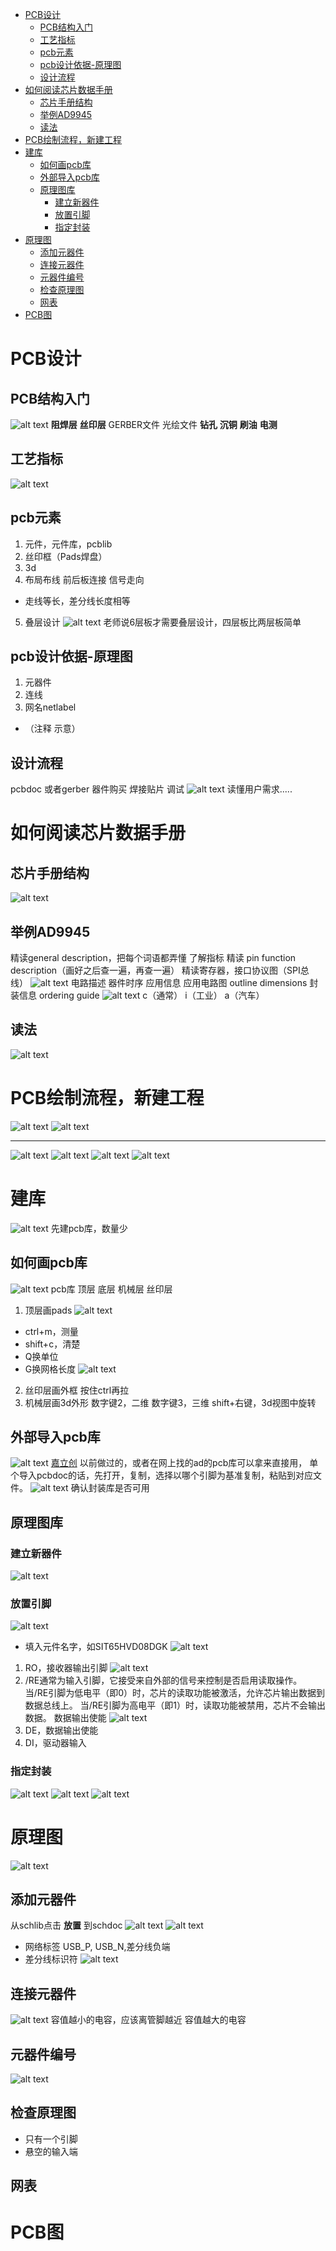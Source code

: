 
<!-- @import "[TOC]" {cmd="toc" depthFrom=1 depthTo=6 orderedList=false} -->

<!-- code_chunk_output -->

- [PCB设计](#pcb设计)
  - [PCB结构入门](#pcb结构入门)
  - [工艺指标](#工艺指标)
  - [pcb元素](#pcb元素)
  - [pcb设计依据-原理图](#pcb设计依据-原理图)
  - [设计流程](#设计流程)
- [如何阅读芯片数据手册](#如何阅读芯片数据手册)
  - [芯片手册结构](#芯片手册结构)
  - [举例AD9945](#举例ad9945)
  - [读法](#读法)
- [PCB绘制流程，新建工程](#pcb绘制流程新建工程)
- [建库](#建库)
  - [如何画pcb库](#如何画pcb库)
  - [外部导入pcb库](#外部导入pcb库)
  - [原理图库](#原理图库)
    - [建立新器件](#建立新器件)
    - [放置引脚](#放置引脚)
    - [指定封装](#指定封装)
- [原理图](#原理图)
  - [添加元器件](#添加元器件)
  - [连接元器件](#连接元器件)
  - [元器件编号](#元器件编号)
  - [检查原理图](#检查原理图)
  - [网表](#网表)
- [PCB图](#pcb图)

<!-- /code_chunk_output -->


# PCB设计
## PCB结构入门
![alt text](./image_ad/image.png)
**阻焊层** 
**丝印层**
 GERBER文件 光绘文件
**钻孔**
**沉铜**
**刷油**
**电测**
## 工艺指标
![alt text](./image_ad/image-1.png)
## pcb元素

1. 元件，元件库，pcblib
2. 丝印框（Pads焊盘）
3. 3d
4. 布局布线 前后板连接 信号走向
- 走线等长，差分线长度相等
5. 叠层设计
![alt text](./image_ad/image-2.png)
老师说6层板才需要叠层设计，四层板比两层板简单
## pcb设计依据-原理图
1. 元器件
2. 连线
3. 网名netlabel
- （注释 示意）
## 设计流程
pcbdoc 或者gerber 器件购买 焊接贴片 调试
![alt text](./image_ad/image-3.png)
读懂用户需求.....

# 如何阅读芯片数据手册
## 芯片手册结构
![alt text](./image_ad/image-4.png)

## 举例AD9945
精读general description，把每个词语都弄懂
了解指标
精读 pin function description（画好之后查一遍，再查一遍）
精读寄存器，接口协议图（SPI总线）
![alt text](./image_ad/image-5.png)
电路描述
器件时序
应用信息 应用电路图
outline dimensions 封装信息
ordering guide 
![alt text](./image_ad/image-6.png)
c（通常） i（工业） a（汽车）

## 读法
![alt text](./image_ad/image-7.png)

# PCB绘制流程，新建工程
![alt text](./image_ad/image-8.png)
![alt text](./image_ad/image-9.png)

---
![alt text](./image_ad/image-10.png)
![alt text](./image_ad/image-11.png)
![alt text](./image_ad/image-12.png)
![alt text](./image_ad/image-13.png)
# 建库
![alt text](./image_ad1/image.png)
先建pcb库，数量少
## 如何画pcb库
![alt text](./image_ad1/image-1.png)
pcb库 顶层 底层 机械层 丝印层
1. 顶层画pads
![alt text](./image_ad1/image-2.png)
- ctrl+m，测量
- shift+c，清楚
- Q换单位
- G换网格长度
![alt text](./image_ad1/image-3.png)
2. 丝印层画外框
按住ctrl再拉
3. 机械层画3d外形
数字键2，二维
数字键3，三维
shift+右键，3d视图中旋转
## 外部导入pcb库
![alt text](./image_ad1/image-4.png)
[嘉立创](https://szlcsc.com)
以前做过的，或者在网上找的ad的pcb库可以拿来直接用，
单个导入pcbdoc的话，先打开，复制，选择以哪个引脚为基准复制，粘贴到对应文件。
![alt text](./image_ad1/image-5.png)
确认封装库是否可用
## 原理图库
### 建立新器件
![alt text](./image_ad1/image-6.png)
### 放置引脚
 ![alt text](./image_ad1/image-7.png)
 - 填入元件名字，如SIT65HVD08DGK
 ![alt text](./image_ad1/image-8.png)
1. RO，接收器输出引脚
![alt text](./image_ad1/image-9.png)
2. /RE通常为输入引脚，它接受来自外部的信号来控制是否启用读取操作。
当/RE引脚为低电平（即0）时，芯片的读取功能被激活，允许芯片输出数据到数据总线上。
当/RE引脚为高电平（即1）时，读取功能被禁用，芯片不会输出数据。
数据输出使能
![alt text](./image_ad1/image-10.png)
3. DE，数据输出使能
4. DI，驱动器输入
### 指定封装
![alt text](./image_ad1/image-11.png)
![alt text](./image_ad1/image-12.png)
![alt text](./image_ad1/image-13.png)

# 原理图
![alt text](./image_ad1/image-14.png)
## 添加元器件
从schlib点击 **放置** 到schdoc
![alt text](./image_ad1/image-15.png)
![alt text](./image_ad1/image-16.png)
- 网络标签
USB_P,
USB_N,差分线负端
- 差分线标识符
![alt text](./image_ad1/image-17.png)



## 连接元器件
![alt text](./image_ad1/image-18.png)
容值越小的电容，应该离管脚越近
容值越大的电容


## 元器件编号
![alt text](./image_ad1/image-19.png)


## 检查原理图
- 只有一个引脚
- 悬空的输入端
## 网表









# PCB图
